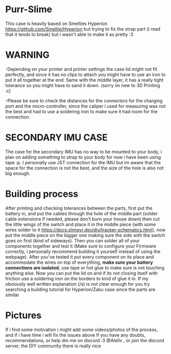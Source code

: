 # Purr-Slime

This case is heavily based on Smelties Hyperion https://github.com/Smeltie/Hyperion but trying to fix the strap part (i read that it tends to break) but i wasn't able to make it as pretty :3 

# **WARNING**
-Depending on your printer and printer settings the case lid might not fit perfectly, and since it has no clips to attach you might have to use an iron to put it all together at the end. Same with the middle layer, it has a really tight tolerance so you might have to sand it down. (sorry im new to 3D Printing :c)
 
-Please be sure to check the distances for the connectors for the charging port and the micro-controller, since the caliper i used for measuring was not the best and had to use a soldering iron to make sure it had room for the connection.

# **SECONDARY IMU CASE**
The case for the secondary IMU has no way to be mounted to your body, i plan on adding something to strap to your body for now i have been using tape :p. I personally use JST connection for the IMU but im aware that the space for the connection is not the best, and the size of the hole is also not big enough. 



# Building process
After printing and checking tolerances between the parts, first put the battery in, and put the cables through the hole of the middle part (solder cable extensions if needed, please don't burn your house down) then cut the little wings of the switch and place it in the middle piece (with some wires solder to it https://docs.slimevr.dev/diy/tracker-schematics.html), now put the middle piece on the bigger one making sure the side with the switch goes on first (kind of sideways). Then you can solder all of your components together and test it (Make sure to configure your Firmware correctly, i personally recommend building it yourself instead of using the webpage).
After you've tested it put every component on its place  and accommodate the wires on top of everything, **make sure your battery connections are isolated**, use tape or hot glue to make sure is not touching anything else.
Now you can put the lid on and if its not closing itself with friction use a soldering iron on the borders to kind of glue it in.
If my obviously well written explanation (/s) is not clear enough for you try searching a building tutorial for Hyperion/Zaku case since the parts are similar

# Pictures


If i find some motivation i might add some videos/photos of the process, and if i have time i will fix the issues above
If you have any doubts, recommendations, or help dm me on discord :3 @Alellv , or join the discord server, the DIY community there is really nice
